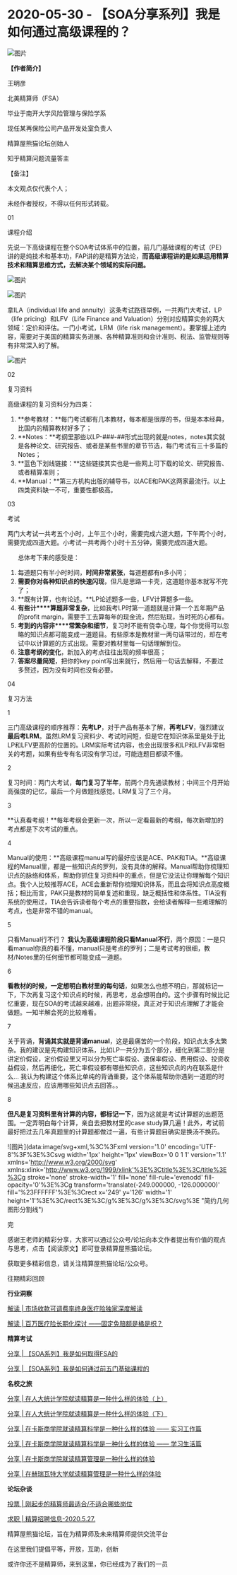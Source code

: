 # 2020-05-30 - 【SOA分享系列】我是如何通过高级课程的？

![图片](https://mmbiz.qpic.cn/mmbiz_gif/7QRTvkK2qC64Jegp0lgLDGafrdvU8MV8qoGNeoxAib3sCumicibOUMK9cV15pvaUmzOgibiarVT9QnwHKbaLAQyYshg/640?wx_fmt=gif&tp=webp&wxfrom=5&wx_lazy=1)

**【作者简介】**

王明彦

北美精算师（FSA）

毕业于南开大学风险管理与保险学系

现任某再保险公司产品开发处室负责人

精算屋熊猫论坛创始人

知乎精算问题流量答主

【备注】

本文观点仅代表个人；

未经作者授权，不得以任何形式转载。

01

课程介绍

先说一下高级课程在整个SOA考试体系中的位置，前几门基础课程的考试（PE）讲的是纯技术和基本功，FAP讲的是精算方法论，**而高级课程讲的是如果运用精算技术和精算思维方式，去解决某个领域的实际问题。**

![图片](https://mmbiz.qpic.cn/mmbiz_png/PVTr5cqOmdsy8K0owp3AaOppohFgBOvK6tPA2HBcaN8yYSPJlnVELXibXkgZrcjNhHCBcffQy3Y9s9zup89BReg/640?wx_fmt=png&tp=webp&wxfrom=5&wx_lazy=1)

![图片](https://mmbiz.qpic.cn/mmbiz_jpg/PVTr5cqOmdsy8K0owp3AaOppohFgBOvKcalHwWKibqb4ia9ziaq2CPzMqH0ibzoib5sWicKR9CCWmh5tU2trlhxqIqow/640?wx_fmt=jpeg&tp=webp&wxfrom=5&wx_lazy=1)

拿ILA（individual life and annuity）这条考试路径举例，一共两门大考试，LP（life pricing）和LFV（Life Finance and Valuation）分别对应精算实务的两大领域：定价和评估。一门小考试，LRM（life risk management）。要掌握上述内容，需要对于美国的精算实务进展、各种精算准则和会计准则、税法、监管规则等有非常深入的了解。

![图片](https://mmbiz.qpic.cn/mmbiz_png/PVTr5cqOmdsy8K0owp3AaOppohFgBOvK6tPA2HBcaN8yYSPJlnVELXibXkgZrcjNhHCBcffQy3Y9s9zup89BReg/640?wx_fmt=png&tp=webp&wxfrom=5&wx_lazy=1)

02

复习资料

高级课程的复习资料分为四类：

1. **参考教材：**每门考试都有几本教材，每本都是很厚的书，但是本本经典，比国内的精算教材好多了；
2. **Notes：**考纲里那些以LP-###-##形式出现的就是notes，notes其实就是各种论文、研究报告、或者是某些书里的章节节选，每门考试有三十多篇的Notes；
3. **蓝色下划线链接：**这些链接其实也是一些网上可下载的论文、研究报告、或者精算准则；
4. **Manual：**第三方机构出版的辅导书，以ACE和PAK这两家最流行。以上四类资料缺一不可，重要性都极高。


03

考试

两门大考试一共考五个小时，上午三个小时，需要完成六道大题，下午两个小时，需要完成四道大题。小考试一共考两个小时十五分钟，需要完成四道大题。

      总体考下来的感受是：

1. 每道题只有半小时时间，**时间非常紧张**，每道题都有n多小问；
2. **需要你对各种知识点的快速闪现**，但凡是思路一卡壳，这道题你基本就写不完了；
3. **既有计算，也有论述。**LP论述题多一些，LFV计算题多一些。
4. **有些计****算题非常复杂**，比如我考LP时第一道题就是计算一个五年期产品的profit margin，需要手工去算每年的现金流，然后贴现，当时死的心都有。
5. **考到的内容非****常繁杂和细节**，复习时不能有侥幸心理，每个你觉得可以忽略的知识点都可能变成一道题目。有些原本是教材里一两句话带过的，却在考试中以计算题的方式出现。需要对教材里每一句话理解到位。
6. **注意考纲的变化**，新加入的考点往往出现的频率很高；
7. **答案尽量简短**，把你的key point写出来就行，然后用一句话去解释，不要过多赘述，因为没有时间也没有必要。


04

复习方法


1

三门高级课程的顺序推荐：**先考LP**，对于产品有基本了解，**再考LFV**，强烈建议**最后考LRM**。虽然LRM复习资料少、考试时间短，但是它在知识体系里是处于比LP和LFV更高阶的位置的。LRM实际考试内容，也会出现很多和LP和LFV非常相关的考题，如果有些专有名词没有学习过，可能连题目都读不懂。

2

复习时间：两门大考试，**每门复习了半年**，前两个月先通读教材；中间三个月开始高强度的记忆，最后一个月做题找感觉。LRM复习了三个月。

3

**认真看考纲！**每年考纲会更新一次，所以一定看最新的考纲，每次新增加的考点都是下次考试的重点。

4

Manual的使用：**高级课程manual写的最好应该是ACE、PAK和TIA。**高级课程的Manual里，都是一些知识点的罗列，没有具体的解释。Manual帮助你梳理知识点的脉络和体系，帮助你抓住复习资料中的重点，但是它没法让你理解每个知识点。我个人比较推荐ACE，ACE会重新帮你梳理知识体系，而且会将知识点高度概括；相比而言，PAK只是教材的简单复述和重现，缺乏概括性和体系性。TIA没有系统的使用过，TIA会告诉读者每个考点的重要指数，会给读者解释一些难理解的考点，也是非常不错的manual。

5

只看Manual行不行？ **我认为高级课程阶段只看Manual不行**，两个原因：一是只看manual你真的看不懂，manual只是考点的罗列；二是考试考的很细，教材/Notes里的任何细节都可能变成一道题。

6

**看教材的时候，一定想明白教材里的每句话**，如果怎么也想不明白，那就标记一下，下次再复习这个知识点的时候，再思考，总会想明白的。这个步骤有时候比记忆重要，现在SOA的考试越来越难，出题非常绕，真正对于知识点理解了才能会做题。一知半解会死的比较难看。

7

关于背诵，**背诵其实就是背诵manual**，这是最痛苦的一个阶段，知识点太多太繁杂。我的建议是先构建知识体系，比如LP一共分为五个部分，细化到第二部分是讲定价假设，定价假设里又可以分为死亡率假设、退保率假设、费用假设、投资收益假设，然后再细化，死亡率假设都有哪些知识点，这些知识点的内在联系是什么... 我认为构建这个体系比单纯的背诵重要，这个体系能帮助你遇到一道题的时候迅速反应，应该用哪些知识点去回答。。

8

**但凡是复习资料里有计算的内容，都标记一下**，因为这就是考试计算题的出题范围。一定弄明白每个计算，亲自去把教材里的case study算几遍！此外，考试前最好把过去几年真题里的计算题都做过一遍，有些计算题目确实是换汤不换药。

![图片](data:image/svg+xml,%3C%3Fxml version='1.0' encoding='UTF-8'%3F%3E%3Csvg width='1px' height='1px' viewBox='0 0 1 1' version='1.1' xmlns='http://www.w3.org/2000/svg' xmlns:xlink='http://www.w3.org/1999/xlink'%3E%3Ctitle%3E%3C/title%3E%3Cg stroke='none' stroke-width='1' fill='none' fill-rule='evenodd' fill-opacity='0'%3E%3Cg transform='translate(-249.000000, -126.000000)' fill='%23FFFFFF'%3E%3Crect x='249' y='126' width='1' height='1'%3E%3C/rect%3E%3C/g%3E%3C/g%3E%3C/svg%3E "简约几何图形分割线")

完

感谢王老师的精彩分享，大家可以通过公众号/论坛向本文作者提出有价值的观点与思考，点击【阅读原文】即可登录精算屋熊猫论坛。

获取更多精彩信息，请关注精算屋熊猫论坛/公众号。

往期精彩回顾

**行业洞察**

[解读 | 市场收款可调费率终身医疗险独家深度解读](http://mp.weixin.qq.com/s?__biz=MzIyMjA5MzUwMg==&mid=2647678729&idx=1&sn=0406cf82a7d85df36163b5a9eb393974&chksm=f01636d8c761bfce6b353e8c07da03b6fbb9592a5aaf2c6ec04fbef5ff0ed6358e1751080bb2&scene=21#wechat_redirect)

[解读 | 百万医疗险长期化探讨 ——固定免赔额是橘是枳？](http://mp.weixin.qq.com/s?__biz=MzIyMjA5MzUwMg==&mid=2647678631&idx=1&sn=8b409201fdf8a030b94284c388f2fd22&chksm=f0163776c761be60f467b287c96776bfeabb92c3de36fcf07c29dbf491366a063d08615bb54b&scene=21#wechat_redirect)

**精算考试**

[分享 | 【SOA系列】我是如何取得FSA的](http://mp.weixin.qq.com/s?__biz=MzIyMjA5MzUwMg==&mid=2647678854&idx=1&sn=1967eb85c2ff81c2f8dea451001c5e3d&chksm=f0163657c761bf4138469b2de3bd467fa8a96db27a87d61d88824ede82f41f85b0532cf40693&scene=21#wechat_redirect)

[分享 | 【SOA系列】我是如何通过前五门基础课程的](http://mp.weixin.qq.com/s?__biz=MzIyMjA5MzUwMg==&mid=2647678891&idx=1&sn=d35cef2f1fcef6c06843a099b05589b8&chksm=f016367ac761bf6c2d60986f8f986420a90aab8a885d3f9b60dd226cf9499cef63a2863047c2&scene=21#wechat_redirect)

**名校之旅**

[分享 | 在人大统计学院就读精算是一种什么样的体验（上）](http://mp.weixin.qq.com/s?__biz=MzIyMjA5MzUwMg==&mid=2647678611&idx=1&sn=5eec66dbedcae6d63fd6d91e70601ae7&chksm=f0163742c761be5436d092df20a24c7d30a5a05304539b38c43e466e929a5eb3be2908ce50b2&scene=21#wechat_redirect)

[分享 | 在人大统计学院就读精算是一种什么样的体验（下）](http://mp.weixin.qq.com/s?__biz=MzIyMjA5MzUwMg==&mid=2647678646&idx=1&sn=5d2b67954ea4a160b318a1c3251e1e4c&chksm=f0163767c761be71971dd72300fdfc043d6736881842e71fda027bb43d0dbe46f67ccbae97e0&scene=21#wechat_redirect)

[分享 | 在卡斯商学院就读精算科学是一种什么样的体验 —— 实习工作篇](http://mp.weixin.qq.com/s?__biz=MzIyMjA5MzUwMg==&mid=2647678573&idx=1&sn=f4a977f99c52e0fc2e3f863a30e34c01&chksm=f01637bcc761beaa77b07ef06063e910178361e86862ab3e6aa52bc04599809aba49f9c282e7&scene=21#wechat_redirect)

[分享 | 在卡斯商学院就读精算科学是一种什么样的体验 —— 学习生活篇](http://mp.weixin.qq.com/s?__biz=MzIyMjA5MzUwMg==&mid=2647678565&idx=1&sn=4607d8eddb4e5b04f6bdf8489a747727&chksm=f01637b4c761bea2110555bb28853df3f3a769e43ee435dd3a523a704d8227ac3a9a49a27827&scene=21#wechat_redirect)

[分享 | 在卡斯商学院就读精算管理是一种什么样的体验](http://mp.weixin.qq.com/s?__biz=MzIyMjA5MzUwMg==&mid=2647678535&idx=1&sn=2f2a9c76fa68bee29e42284c7ae27e3c&chksm=f0163796c761be80fffe8edf6e46da18b1cdbb2c12f8d9fea8ab2fe1146a6f711bc59e1de8fc&scene=21#wechat_redirect)

[分享 | 在赫瑞瓦特大学就读精算管理是一种什么样的体验](http://mp.weixin.qq.com/s?__biz=MzIyMjA5MzUwMg==&mid=2647678679&idx=1&sn=e517323a58421db588a32b6c017ca7f6&chksm=f0163706c761be109b9627b2477b63d21b61fc9714554b6028630d15fc057726bda77c86fcab&scene=21#wechat_redirect)

**论坛杂谈**

[投票 | 刚起步的精算师最适合/不适合哪些岗位](http://mp.weixin.qq.com/s?__biz=MzIyMjA5MzUwMg==&mid=2647678510&idx=1&sn=bc2e427cab244e02b30191c0747edb1a&chksm=f01637ffc761bee98864f3ee3df947bbe2f6a25aa3db3fae544fde07b7d7c993660434464679&scene=21#wechat_redirect)

[求职 | 精算招聘信息-2020.5.27.](http://mp.weixin.qq.com/s?__biz=MzIyMjA5MzUwMg==&mid=2647678905&idx=1&sn=f94da183fcc5de49a12a4d1f206c79d6&chksm=f0163668c761bf7ec50c643a1f8d644b3e2809c02de47aa02330bb72e449b4b21b66ecc86f31&scene=21#wechat_redirect)

精算屋熊猫论坛，旨在为精算师及未来精算师提供交流平台

在这里我们提倡平等，开放，互助，创新

或许你还不是精算师，来到这里，你已经成为了我们的一员